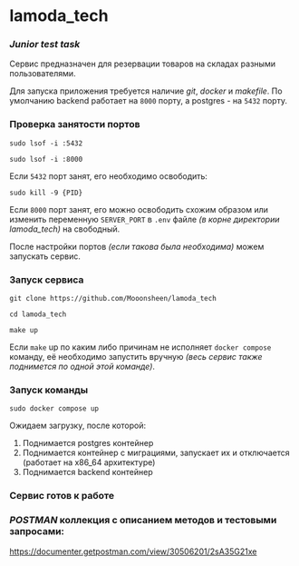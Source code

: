 # lamoda_tech

### _Junior test task_

Сервис предназначен для резервации товаров на складах разными пользователями.

Для запуска приложения требуется наличие _git_, _docker_ и _makefile_.
По умолчанию backend работает на `8000` порту, а postgres - на `5432` порту.

### Проверка занятости портов
```
sudo lsof -i :5432

sudo lsof -i :8000
```
Если `5432` порт занят, его необходимо освободить:
```
sudo kill -9 {PID}
```
Если `8000` порт занят, его можно освободить схожим образом или изменить переменную `SERVER_PORT` в `.env` файле _(в корне директории lamoda_tech)_ на свободный.

После настройки портов _(если такова была необходима)_ можем запускать сервис.

### Запуск сервиса
```
git clone https://github.com/Mooonsheen/lamoda_tech

cd lamoda_tech

make up
```
Если `make` up по каким либо причинам не исполняет `docker compose` команду, её необходимо запустить вручную _(весь сервис также поднимется по одной этой команде)_.

### Запуск команды 
```
sudo docker compose up
```
Ожидаем загрузку, после которой:
1) Поднимается postgres контейнер
2) Поднимается контейнер с миграциями, запускает их и отключается (работает на x86_64 архитектуре)
3) Поднимается backend контейнер

### Сервис готов к работе


### _POSTMAN_ коллекция с описанием методов и тестовыми запросами:
https://documenter.getpostman.com/view/30506201/2sA35G21xe